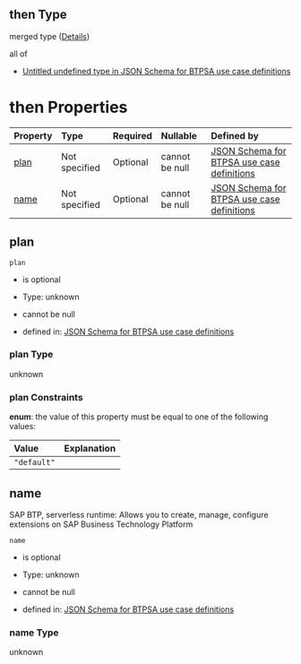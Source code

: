 ## then Type

merged type ([Details](btpsa-usecase-properties-services-items-allof-1-then-allof-124-then.md))

all of

*   [Untitled undefined type in JSON Schema for BTPSA use case definitions](btpsa-usecase-properties-services-items-allof-1-then-allof-124-then-allof-0.md "check type definition")

# then Properties

| Property      | Type          | Required | Nullable       | Defined by                                                                                                                                                                                                              |
| :------------ | :------------ | :------- | :------------- | :---------------------------------------------------------------------------------------------------------------------------------------------------------------------------------------------------------------------- |
| [plan](#plan) | Not specified | Optional | cannot be null | [JSON Schema for BTPSA use case definitions](btpsa-usecase-properties-services-items-allof-1-then-allof-124-then-properties-plan.md "undefined#/properties/services/items/allOf/1/then/allOf/124/then/properties/plan") |
| [name](#name) | Not specified | Optional | cannot be null | [JSON Schema for BTPSA use case definitions](btpsa-usecase-properties-services-items-allof-1-then-allof-124-then-properties-name.md "undefined#/properties/services/items/allOf/1/then/allOf/124/then/properties/name") |

## plan



`plan`

*   is optional

*   Type: unknown

*   cannot be null

*   defined in: [JSON Schema for BTPSA use case definitions](btpsa-usecase-properties-services-items-allof-1-then-allof-124-then-properties-plan.md "undefined#/properties/services/items/allOf/1/then/allOf/124/then/properties/plan")

### plan Type

unknown

### plan Constraints

**enum**: the value of this property must be equal to one of the following values:

| Value       | Explanation |
| :---------- | :---------- |
| `"default"` |             |

## name

SAP BTP, serverless runtime: Allows you to create, manage, configure extensions on SAP Business Technology Platform

`name`

*   is optional

*   Type: unknown

*   cannot be null

*   defined in: [JSON Schema for BTPSA use case definitions](btpsa-usecase-properties-services-items-allof-1-then-allof-124-then-properties-name.md "undefined#/properties/services/items/allOf/1/then/allOf/124/then/properties/name")

### name Type

unknown
